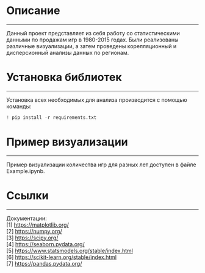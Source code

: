 # Описание

---

Данный проект представляет из себя работу со статистическими данными по продажам игр в 1980-2015 годах. Были реализованы различные визуализации, а затем проведены корелляционный и дисперсионный анализы данных по регионам.

# Установка библиотек

---

Установка всех необходимых для анализа производится с помощью команды:


```python
! pip install -r requirements.txt
```

# Пример визуализации

---

Пример визуализации количества игр для разных лет доступен в файле Example.ipynb.

# Ссылки

---

Документации:  
[1] https://matplotlib.org/  
[2] https://numpy.org/  
[3] https://scipy.org/  
[4] https://seaborn.pydata.org/  
[5] https://www.statsmodels.org/stable/index.html  
[6] https://scikit-learn.org/stable/index.html  
[7] https://pandas.pydata.org/  
